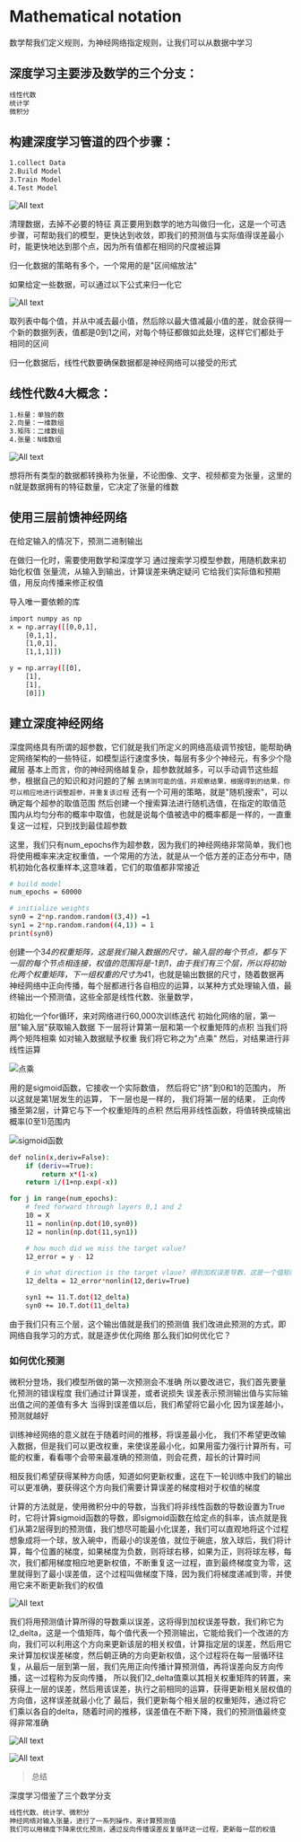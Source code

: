 # Mathematical notation

数学帮我们定义规则，为神经网络指定规则，让我们可以从数据中学习

## 深度学习主要涉及数学的三个分支：

```bash
线性代数
统计学
微积分
```

## 构建深度学习管道的四个步骤：

```bash
1.collect Data
2.Build Model
3.Train Model
4.Test Model
```

![All text](http://ww1.sinaimg.cn/large/dc05ba18gy1fn19wocjo2j21ao0xsals.jpg)

清理数据，去掉不必要的特征
真正要用到数学的地方叫做归一化，这是一个可选步骤，可帮助我们的模型，更快达到收敛，即我们的预测值与实际值得误差最小时，能更快地达到那个点，因为所有值都在相同的尺度被运算

归一化数据的策略有多个，一个常用的是"区间缩放法"

如果给定一些数据，可以通过以下公式来归一化它

![All text](http://ww1.sinaimg.cn/large/dc05ba18gy1fn0fg0ylgkj21ma0dyagr.jpg)

取列表中每个值，并从中减去最小值，然后除以最大值减最小值的差，就会获得一个新的数据列表，值都是0到1之间，对每个特征都做如此处理，这样它们都处于相同的区间

归一化数据后，线性代数要确保数据都是神经网络可以接受的形式

## 线性代数4大概念：

```bash
1.标量：单独的数
2.向量：一维数组
3.矩阵：二维数组
4.张量：N维数组
```

![All text](http://ww1.sinaimg.cn/large/dc05ba18gy1fn0fl5lwlrj225c166k30.jpg)

想将所有类型的数据都转换称为张量，不论图像、文字、视频都变为张量，这里的n就是数据拥有的特征数量，它决定了张量的维数

## 使用三层前馈神经网络

在给定输入的情况下，预测二进制输出

在做归一化时，需要使用数学和深度学习
通过搜索学习模型参数，用随机数来初始化权值
张量流，从输入到输出，计算误差来确定疑问
它给我们实际值和预期值，用反向传播来修正权值

导入唯一要依赖的库

```bash
import numpy as np
x = np.array([[0,0,1],
	[0,1,1],
	[1,0,1],
	[1,1,1]])

y = np.array([[0],
	[1],
	[1],
	[0]])
```

## 建立深度神经网络

深度网络具有所谓的超参数，它们就是我们所定义的网络高级调节按钮，能帮助确定网络架构的一些特征，如模型运行速度多快，每层有多少个神经元，有多少个隐藏层
基本上而言，你的神经网络越复杂，超参数就越多，可以手动调节这些超参，根据自己的知识和对问题的了解
`去猜测可能的值，并观察结果，根据得到的结果，你可以相应地进行调整超参，并重复该过程`
还有一个可用的策略，就是"随机搜索"，可以确定每个超参的取值范围
然后创建一个搜索算法进行随机选值，在指定的取值范围内从均匀分布的概率中取值，也就是说每个值被选中的概率都是一样的，一直重复这一过程，只到找到最佳超参数

这里，我们只有num_epochs作为超参数，因为我们的神经网络非常简单，我们也将使用概率来决定权重值，一个常用的方法，就是从一个低方差的正态分布中，随机初始化各权重样本,这意味着，它们的取值都非常接近

```bash
# build model
num_epochs = 60000

# initialize weights
syn0 = 2*np.random.random((3,4)) =1
syn1 = 2*np.random.random((4,1)) = 1
print(syn0)
```

创建一个3*4的权重矩阵，这是我们输入数据的尺寸，输入层的每个节点，都与下一层的每个节点相连接，权值的范围将是-1到1，由于我们有三个层，所以将初始化两个权重矩阵，下一组权重的尺寸为4*1，也就是输出数据的尺寸，随着数据再神经网络中正向传播，每个层都进行各自相应的运算，以某种方式处理输入值，最终输出一个预测值，这些全部是线性代数、张量数学，

初始化一个for循环，来对网络进行60,000次训练迭代
初始化网络的层，第一层"输入层"获取输入数据
下一层将计算第一层和第一个权重矩阵的点积
当我们将两个矩阵相乘
如对输入数据赋予权重
我们将它称之为"点乘"
然后，对结果进行非线性运算

![点乘](http://ww1.sinaimg.cn/large/dc05ba18gy1fn19wt2v0hj21ao0ki4dh.jpg)

用的是sigmoid函数，它接收一个实际数值，
然后将它"挤"到0和1的范围内，
所以这就是第1层发生的运算，
下一层也是一样的，
我们将第一层的结果，
正向传播至第2层，计算它与下一个权重矩阵的点积
然后用非线性函数，将值转换成输出概率(0至1)范围内

![sigmoid函数](http://ww1.sinaimg.cn/large/dc05ba18gy1fn19wjz5ffj20y60n042m.jpg)

```bash
def nolin(x,deriv=False):
	if (deriv==True):
		return x*(1-x)
	return 1/(1+np.exp(-x))

for j in range(num_epochs):
	# feed forward through layers 0,1 and 2
	10 = X
	11 = nonlin(np.dot(10,syn0))
	12 = nonlin(np.dot(11,syn1))

	# how much did we miss the target value?
	12_error = y - 12

	# in what direction is the target vlaue? 得到加权误差导数，这是一个值矩阵，每个值代表一个预测输出
	12_delta = 12_error*nonlin(12,deriv=True)

	syn1 += 11.T.dot(12_delta)
	syn0 += 10.T.dot(11_delta)
```

由于我们只有三个层，这个输出值就是我们的预测值
我们改进此预测的方式，即网络自我学习的方式，就是逐步优化网络
那么我们如何优化它？

### 如何优化预测

微积分登场，我们模型所做的第一次预测会不准确
所以要改进它，我们首先要量化预测的错误程度
我们通过计算误差，或者说损失
误差表示预测输出值与实际输出值之间的差值有多大
当得到误差值以后，我们希望将它最小化
因为误差越小，预测就越好

训练神经网络的意义就在于随着时间的推移，将误差最小化，
我们不希望更改输入数据，但是我们可以更改权重，来使误差最小化，如果用蛮力强行计算所有，可能的权重，看看哪个会带来最准确的预测值，则会花费，超长的计算时间

相反我们希望获得某种方向感，知道如何更新权重，这在下一轮训练中我们的输出可以更准确，要获得这个方向我们需要计算误差的梯度相对于权值的梯度

计算的方法就是，使用微积分中的导数，当我们将非线性函数的导数设置为True时，它将计算sigmoid函数的导数，即sigmoid函数在给定点的斜率，该点就是我们从第2层得到的预测值，我们想尽可能最小化误差，我们可以直观地将这个过程想象成将一个球，放入碗中，而最小的误差值，就位于碗底，放入球后，我们将计算，每个位置的梯度，如果梯度为负数，则将球右移，如果为正，则将球左移，每次，我们都用梯度相应地更新权值，不断重复这一过程，直到最终梯度变为零，这里就得到了最小误差值，这个过程叫做梯度下降，因为我们将梯度递减到零，并使用它来不断更新我们的权值

![All text](http://ww1.sinaimg.cn/large/dc05ba18gy1fn19wrhg71j22640py49q.jpg)

我们将用预测值计算所得的导数乘以误差，这将得到加权误差导数，我们称它为l2_delta，这是一个值矩阵，每个值代表一个预测输出，它能给我们一个改进的方向，我们可以利用这个方向来更新该层的相关权值，计算指定层的误差，然后用它来计算加权误差梯度，然后朝正确的方向更新权值，这个过程将在每一层循环往复，从最后一层到第一层，我们先用正向传播计算预测值，再将误差向反方向传播，这一过程称为反向传播，
所以我们l2_delta值乘以其相关权重矩阵的转置，来获得上一层的误差，然后用该误差，执行之前相同的运算，获得更新相关层权值的方向值，这样误差就最小化了
最后，我们更新每个相关层的权重矩阵，通过将它们乘以各自的delta，随着时间的推移，误差值在不断下降，我们的预测值最终变得非常准确

![All text](http://ww1.sinaimg.cn/large/dc05ba18gy1fn19wfijfpj212u0nk7ca.jpg)

![All text](http://ww1.sinaimg.cn/large/dc05ba18gy1fn19vr4916j218q0g2n4a.jpg)

>总结

深度学习借鉴了三个数学分支

```bash
线性代数、统计学、微积分
神经网络对输入张量，进行了一系列操作，来计算预测值
我们可以用梯度下降来优化预测，通过反向传播误差反复循环这一过程，更新每一层的权值
```
